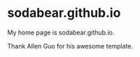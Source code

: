 # sodabear.github.io
 My home page is sodabear.github.io. 

 
 Thank Allen Guo for his awesome template.